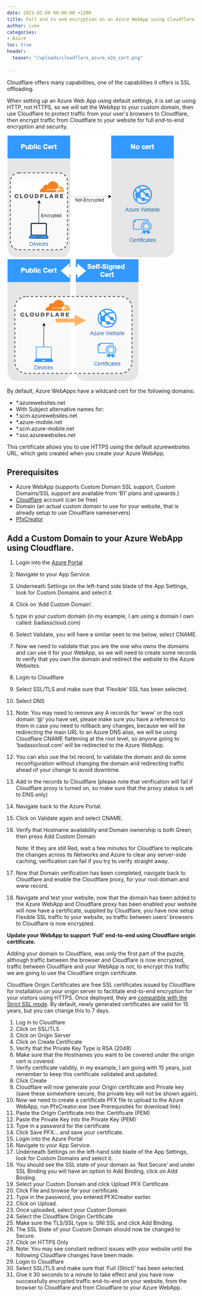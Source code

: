 ```yaml
---
date: 2021-05-08 00:00:00 +1200
title: Full end to end encryption on an Azure WebApp using Cloudflare
author: Luke
categories:
- Azure
toc: true
header:
  teaser: "/uploads/cloudflare_azure_e2e_cert.png"

---
```

Cloudflare offers many capabilities, one of the capabilities it offers is SSL offloading.

When setting up an Azure Web App using default settings, it is set up using HTTP, not HTTPS, so we will set the WebApp to your custom domain, then use Cloudflare to protect traffic from your user's browsers to Cloudflare, then encrypt traffic from Cloudflare to your website for full end-to-end encryption and security.

![](/uploads/cloudflare_azure_brokensslchain.png)![](/uploads/cloudflare_azure_e2e_cert.png)

By default, Azure WebApps have a wildcard cert for the following domains:

* *.azurewebsites.net
* With Subject alternative names for:
* *.scm.azurewebsites.net
* *.azure-mobile.net
* *.scm.azure-mobile.net
* *.sso.azurewebsites.net

This certificate allows you to use HTTPS using the default azurewebsites URL, which gets created when you create your Azure WebApp.

## Prerequisites

* Azure WebApp (supports Custom Domain SSL support, Custom Domains/SSL support are available from ‘B1’ plans and upwards.)
* [Cloudflare](https://www.cloudflare.com/en-gb/ "Cloudflare") account (can be free)
* Domain (an actual custom domain to use for your website, that is already setup to use Cloudflare nameservers)
* [PfxCreator](https://github.com/georg-jung/PfxCreator "PFXCreator GitHub Repository")

## Add a Custom Domain to your Azure WebApp using Cloudflare.

 1. Login into the [Azure Portal](https://portal.azure.com/#blade/HubsExtension/BrowseResource/resourceType/Microsoft.Web%2Fsites "Azure Portal - App Services")
 2. Navigate to your App Service.
 3. Underneath Settings on the left-hand side blade of the App Settings, look for Custom Domains and select it.
 4. Click on ‘Add Custom Domain’.
 5. type in your custom domain (in my example, I am using a domain I own called: badasscloud.com)
 6. Select Validate, you will have a similar seen to me below, select CNAME.
 7. Now we need to validate that you are the one who owns the domains and can use it for your WebApp, so we will need to create some records to verify that you own the domain and redirect the website to the Azure Websites.
 8. Login to Cloudflare
 9. Select SSL/TLS and make sure that ‘Flexible’ SSL has been selected.
10. Select DNS
11. Note: You may need to remove any A records for ‘www’ or the root domain ‘@’ you have set, please make sure you have a reference to them in case you need to rollback any changes, because we will be redirecting the main URL to an Azure DNS alias, we will be using Cloudflare CNAME flattening at the root level, so anyone going to ‘badasscloud.com’ will be redirected to the Azure WebApp.
12. You can also use the txt record, to validate the domain and do some reconfiguration without changing the domain and redirecting traffic ahead of your change to avoid downtime.
13. Add in the records to Cloudflare (please note that verification will fail if Cloudflare proxy is turned on, so make sure that the proxy status is set to DNS only)
14. Navigate back to the Azure Portal.
15. Click on Validate again and select CNAME.
16. Verify that Hostname availability and Domain ownership is both Green, then press Add Custom Domain

    Note: If they are still Red, wait a few minutes for Cloudflare to replicate the changes across its Networks and Azure to clear any server-side caching, verification can fail if you try to verify straight away.
17. Now that Domain verification has been completed, navigate back to Cloudflare and enable the Cloudflare proxy, for your root domain and www record.
18. Navigate and test your website, now that the domain has been added to the Azure WebApp and Cloudflare proxy has been enabled your website will now have a certificate, supplied by Cloudflare, you have now setup Flexible SSL traffic to your website, so traffic between users’ browsers to Cloudflare is now encrypted.

**Update your WebApp to support ‘Full’ end-to-end using Cloudflare origin certificate.**

Adding your domain to Cloudflare, was only the first part of the puzzle, although traffic between the browser and Cloudflare is now encrypted, traffic between Cloudflare and your WebApp is not, to encrypt this traffic we are going to use the Cloudflare origin certificate.

Cloudflare Origin Certificates are free SSL certificates issued by Cloudflare for installation on your origin server to facilitate end-to-end encryption for your visitors using HTTPS. Once deployed, they are [compatible with the Strict SSL mode](https://developers.cloudflare.com/ssl/origin-configuration/ssl-modes#strict). By default, newly generated certificates are valid for 15 years, but you can change this to 7 days.

 1. Log in to Cloudflare
 2. Click on SSL/TLS
 3. Click on Origin Server
 4. Click on Create Certificate
 5. Verify that the Private Key Type is RSA (2048)
 6. Make sure that the Hostnames you want to be covered under the origin cert is covered.
 7. Verify certificate validity, in my example, I am going with 15 years, just remember to keep this certificate validated and updated.
 8. Click Create
 9. Cloudflare will now generate your Origin certificate and Private key (save these somewhere secure, the private key will not be shown again).
10. Now we need to create a certificate PFX file to upload to the Azure WebApp, run PfxCreator.exe (see Prerequisites for download link)
11. Paste the Origin Certificate into the: Certificate (PEM)
12. Paste the Private Key into the Private Key (PEM)
13. Type in a password for the certificate
14. Click Save PFX… and save your certificate.
15. Login into the Azure Portal
16. Navigate to your App Service.
17. Underneath Settings on the left-hand side blade of the App Settings, look for Custom Domains and select it.
18. You should see the SSL state of your domain as ‘Not Secure’ and under SSL Binding you will have an option to Add Binding, click on Add Binding.
19. Select your Custom Domain and click Upload PFX Certificate
20. Click File and browse for your certificate.
21. Type in the password, you entered PFXCreator earlier.
22. Click on Upload.
23. Once uploaded, select your Custom Domain
24. Select the Cloudflare Origin Certificate
25. Make sure the TLS/SSL type is: SNI SSL and click Add Binding.
26. The SSL State of your Custom Domain should now be changed to Secure.
27. Click on HTTPS Only
28. Note: You may see constant redirect issues with your website until the following Cloudflare changes have been made:
29. Login to Cloudflare
30. Select SSL/TLS and make sure that ‘Full (Strict)’ has been selected.
31. Give it 30 seconds to a minute to take effect and you have now successfully encrypted traffic end-to-end on your website, from the browser to Cloudflare and from Cloudflare to your Azure WebApp.